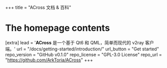 +++
title = "ACross 文档 & 百科"

# The homepage contents
[extra]
lead = '<b>ACross</b> 是一个基于 Qt6 和 QML，简单而现代的 v2ray 客户端。'
url = "/docs/getting-started/introduction/"
url_button = "Get started"
repo_version = "GitHub v0.1.0"
repo_license = "GPL-3.0 License"
repo_url = "https://github.com/ArkToria/ACross"
+++